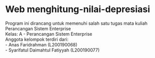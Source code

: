# Web menghitung-nilai-depresiasi
Program ini dirancang untuk memenuhi salah satu tugas mata kuliah Perancangan Sistem Enterprise
<br>
Kelas: A - Perancangan Sistem Enterprise
<br>
Anggota kelompok terdiri dari:
<br>- Anas Faridrahman (L200190068)
<br>- Syarifatul Daimahtul Fatiyyah (L200190077)

